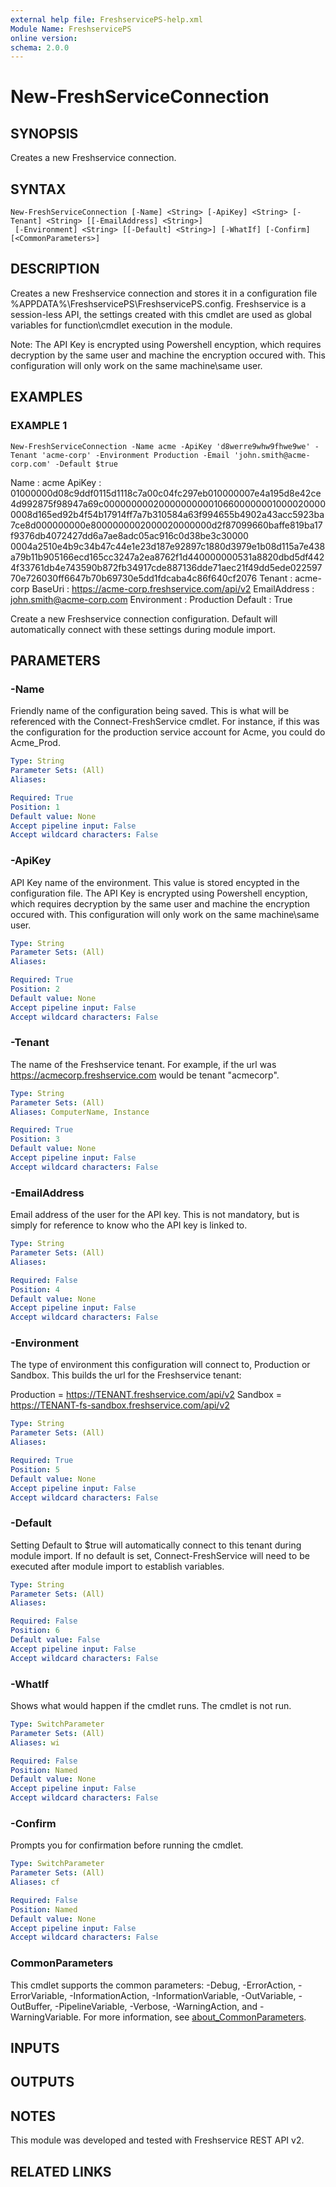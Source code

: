 ```yaml
---
external help file: FreshservicePS-help.xml
Module Name: FreshservicePS
online version:
schema: 2.0.0
---
```


# New-FreshServiceConnection

## SYNOPSIS
Creates a new Freshservice connection.

## SYNTAX

```
New-FreshServiceConnection [-Name] <String> [-ApiKey] <String> [-Tenant] <String> [[-EmailAddress] <String>]
 [-Environment] <String> [[-Default] <String>] [-WhatIf] [-Confirm] [<CommonParameters>]
```

## DESCRIPTION
Creates a new Freshservice connection and stores it in a configuration file %APPDATA%\FreshservicePS\FreshservicePS.config.
Freshservice is a session-less API, the settings created with this cmdlet are used as
global variables for function\cmdlet execution in the module.

Note: The API Key is encrypted using Powershell encyption, which requires decryption by the same user and machine the encryption occured with. 
This configuration will only work on the same machine\same user.

## EXAMPLES

### EXAMPLE 1
```
New-FreshServiceConnection -Name acme -ApiKey 'd8werre9whw9fhwe9we' -Tenant 'acme-corp' -Environment Production -Email 'john.smith@acme-corp.com' -Default $true
```

Name         : acme
ApiKey       : 01000000d08c9ddf0115d1118c7a00c04fc297eb010000007e4a195d8e42ce4d992875f98947a69c000000000200000000001066000000010000200000008d165ed92b4f54b17914ff7a7b310584a63f994655b4902a43acc5923ba7ce8d000000000e8000000002000020000000d2f87099660baffe819ba17f9376db4072427dd6a7ae8adc05ac916c0d38be3c30000
            0004a2510e4b9c34b47c44e1e23d187e92897c1880d3979e1b08d115a7e438a79b11b905166ecd165cc3247a2ea8762f1d440000000531a8820dbd5df4424f33761db4e743590b872fb34917cde887136dde71aec21f49dd5ede02259770e726030ff6647b70b69730e5dd1fdcaba4c86f640cf2076
Tenant       : acme-corp
BaseUri      : https://acme-corp.freshservice.com/api/v2
EmailAddress : john.smith@acme-corp.com
Environment  : Production
Default      : True

Create a new Freshservice connection configuration. 
Default will automatically connect with these settings during module import.

## PARAMETERS

### -Name
Friendly name of the configuration being saved. 
This is what will be referenced with the Connect-FreshService cmdlet. 
For instance,
if this was the configuration for the production service account for Acme, you could do Acme_Prod.

```yaml
Type: String
Parameter Sets: (All)
Aliases:

Required: True
Position: 1
Default value: None
Accept pipeline input: False
Accept wildcard characters: False
```

### -ApiKey
API Key name of the environment. 
This value is stored encypted in the configuration file.
The API Key is encrypted using Powershell encyption, which requires decryption by the same user and machine the encryption occured with.
This configuration will only work on the same machine\same user.

```yaml
Type: String
Parameter Sets: (All)
Aliases:

Required: True
Position: 2
Default value: None
Accept pipeline input: False
Accept wildcard characters: False
```

### -Tenant
The name of the Freshservice tenant.
For example, if the url was https://acmecorp.freshservice.com would be tenant "acmecorp".

```yaml
Type: String
Parameter Sets: (All)
Aliases: ComputerName, Instance

Required: True
Position: 3
Default value: None
Accept pipeline input: False
Accept wildcard characters: False
```

### -EmailAddress
Email address of the user for the API key.
This is not mandatory, but is simply for reference to know who the API key is linked to.

```yaml
Type: String
Parameter Sets: (All)
Aliases:

Required: False
Position: 4
Default value: None
Accept pipeline input: False
Accept wildcard characters: False
```

### -Environment
The type of environment this configuration will connect to, Production or Sandbox.
This builds the url for the Freshservice tenant:

Production =  https://TENANT.freshservice.com/api/v2
Sandbox    =  https://TENANT-fs-sandbox.freshservice.com/api/v2

```yaml
Type: String
Parameter Sets: (All)
Aliases:

Required: True
Position: 5
Default value: None
Accept pipeline input: False
Accept wildcard characters: False
```

### -Default
Setting Default to $true will automatically connect to this tenant during module import.
If no default is set, Connect-FreshService will need to be executed after module import to establish variables.

```yaml
Type: String
Parameter Sets: (All)
Aliases:

Required: False
Position: 6
Default value: False
Accept pipeline input: False
Accept wildcard characters: False
```

### -WhatIf
Shows what would happen if the cmdlet runs.
The cmdlet is not run.

```yaml
Type: SwitchParameter
Parameter Sets: (All)
Aliases: wi

Required: False
Position: Named
Default value: None
Accept pipeline input: False
Accept wildcard characters: False
```

### -Confirm
Prompts you for confirmation before running the cmdlet.

```yaml
Type: SwitchParameter
Parameter Sets: (All)
Aliases: cf

Required: False
Position: Named
Default value: None
Accept pipeline input: False
Accept wildcard characters: False
```

### CommonParameters
This cmdlet supports the common parameters: -Debug, -ErrorAction, -ErrorVariable, -InformationAction, -InformationVariable, -OutVariable, -OutBuffer, -PipelineVariable, -Verbose, -WarningAction, and -WarningVariable. For more information, see [about_CommonParameters](http://go.microsoft.com/fwlink/?LinkID=113216).

## INPUTS

## OUTPUTS

## NOTES
This module was developed and tested with Freshservice REST API v2.

## RELATED LINKS
